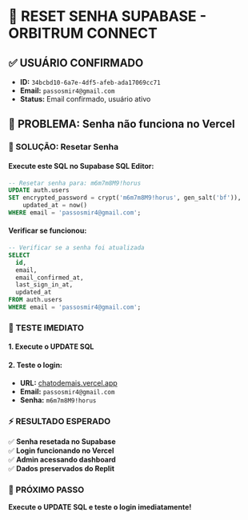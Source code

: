 # 🔧 RESET SENHA SUPABASE - ORBITRUM CONNECT

## ✅ USUÁRIO CONFIRMADO
- **ID:** `34bcbd10-6a7e-4df5-afeb-ada17069cc71`
- **Email:** `passosmir4@gmail.com`
- **Status:** Email confirmado, usuário ativo

## 🚨 PROBLEMA: Senha não funciona no Vercel

### 🔧 SOLUÇÃO: Resetar Senha

#### Execute este SQL no Supabase SQL Editor:

```sql
-- Resetar senha para: m6m7m8M9!horus
UPDATE auth.users 
SET encrypted_password = crypt('m6m7m8M9!horus', gen_salt('bf')),
    updated_at = now()
WHERE email = 'passosmir4@gmail.com';
```

#### Verificar se funcionou:

```sql
-- Verificar se a senha foi atualizada
SELECT 
  id,
  email,
  email_confirmed_at,
  last_sign_in_at,
  updated_at
FROM auth.users 
WHERE email = 'passosmir4@gmail.com';
```

### 🚀 TESTE IMEDIATO

#### 1. Execute o UPDATE SQL
#### 2. Teste o login:
- **URL:** [chatodemais.vercel.app](https://chatodemais.vercel.app)
- **Email:** `passosmir4@gmail.com`
- **Senha:** `m6m7m8M9!horus`

### ⚡ RESULTADO ESPERADO

✅ **Senha resetada no Supabase**  
✅ **Login funcionando no Vercel**  
✅ **Admin acessando dashboard**  
✅ **Dados preservados do Replit**

### 🎯 PRÓXIMO PASSO

**Execute o UPDATE SQL e teste o login imediatamente!** 